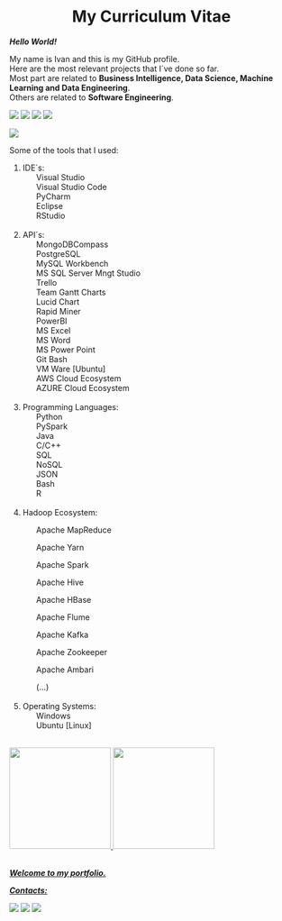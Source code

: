 <!DOCTYPE html>
<html lang="en">
<head>
    <meta charset="UTF-8">
    <h1 align="center">My Curriculum Vitae</h1>
</head>
            
<body>

***Hello World!***

My name is Ivan and this is my GitHub profile.<br/>
Here are the most relevant projects that I´ve done so far.<br/>
Most part are related to **Business Intelligence, Data Science, Machine Learning and Data Engineering**.<br/>
Others are related to **Software Engineering**.<br/>

<img src="https://img.shields.io/badge/Bachelor-Production%20Engineering-blue" /> <img src="https://img.shields.io/badge/Master-Business%20Intelligence-yellow" /> <img src="https://img.shields.io/badge/Master-Data%20Engineering%20at%20IGTI-yellow" />
<img src="https://img.shields.io/badge/Master-Data%20Engineering%20at%20Purdue%20University-yellow" />

<img src="C:\Users\olivi\Downloads\Skills.jpg" />

Some of the tools that I used:
<ol>
    <li>IDE´s:
        <ul>Visual Studio</ul><ul>Visual Studio Code</ul><ul>PyCharm</ul><ul>Eclipse</ul><ul>RStudio</ul>
    </li>
<br/>
    <li>API´s:
        <ul>MongoDBCompass</ul><ul>PostgreSQL</ul><ul>MySQL Workbench</ul><ul>MS SQL Server Mngt Studio</ul><ul>Trello</ul><ul>Team Gantt Charts</ul><ul>Lucid Chart</ul><ul>Rapid Miner</ul><ul>PowerBI</ul><ul>MS Excel</ul><ul>MS Word</ul><ul>MS Power Point</ul> <ul>Git Bash</ul><ul>VM Ware [Ubuntu]</ul><ul>AWS Cloud Ecosystem</ul><ul>AZURE Cloud Ecosystem</ul>
    </li>                                                                                      
<br/>    
    <li>Programming Languages:
        <ul>Python</ul><ul>PySpark</ul><ul>Java</ul><ul>C/C++</ul><ul>SQL</ul><ul>NoSQL</ul><ul>JSON</ul><ul>Bash</ul><ul>R</ul>
    </li>                                                                                                                              
<br/>
    <li>Hadoop Ecosystem:</li>                              
        <ul>Apache MapReduce</ul>                               
        <ul>Apache Yarn</ul>                                    
        <ul>Apache Spark</ul>
        <ul>Apache Hive</ul>
        <ul>Apache HBase</ul>
        <ul>Apache Flume</ul>
        <ul>Apache Kafka</ul>
        <ul>Apache Zookeeper</ul>
        <ul>Apache Ambari</ul>
        <ul>(...)</ul>
<br/>
   <li>Operating Systems:
       <ul>Windows</ul>
       <ul>Ubuntu [Linux]</ul>
   </li> 
              
</ol>
<br/>
<div>
    <a href="https://github.com/olivivan7">
    <img height="180em" src="https://github-readme-stats.vercel.app/api/top-langs/?username=olivivan7&layout=compact&langs_count=7&theme=dracula"/>
    <img height="180em" src="https://github-readme-stats.vercel.app/api?username=olivivan7&show_icons=true&theme=dracula&include_all_commits=true&count_private=true"/>
</div>
<br/>    
    
***Welcome to my portfolio.***  
    
***Contacts:***   
    <div>
        <a href = "mailto:contato@olivivan@gmail.com"><img src="https://img.shields.io/badge/Gmail-D14836?style=for-the-badge&logo=gmail&logoColor=white" target="_blank"></a>
        <a href="https://www.linkedin.com/in/ivanmdeoliveira7/" target="_blank"><img src="https://img.shields.io/badge/-LinkedIn-%230077B5?style=for-the-badge&logo=linkedin&logoColor=white" target="_blank"></a>
        <a href="https://instagram.com/ivanmdeoliveira7/" target="_blank"><img src="https://img.shields.io/badge/-Instagram-%23E4405F?style=for-the-badge&logo=instagram&logoColor=white" target="_blank"></a>      
    </div>   
</body>
</html>
        
        

